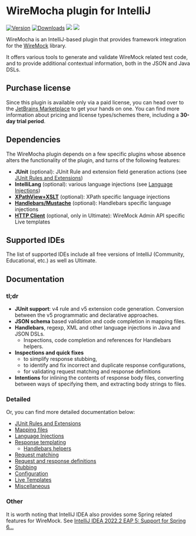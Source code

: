 # WireMocha plugin for IntelliJ

[![Version](https://img.shields.io/jetbrains/plugin/v/18860-wiremocha.svg)](https://plugins.jetbrains.com/plugin/18860-wiremocha)
[![Downloads](https://img.shields.io/jetbrains/plugin/d/18860-wiremocha.svg)](https://plugins.jetbrains.com/plugin/18860-wiremocha)
![](https://img.shields.io/badge/since-IJ2021.3-blue) ![](https://img.shields.io/badge/until-IJ2022.3-blue)

<!-- Plugin description -->
WireMocha is an IntelliJ-based plugin that provides framework integration for the [WireMock](http://wiremock.org) library.

It offers various tools to generate and validate WireMock related test code, and to provide additional contextual information, both in the JSON and Java DSLs.
<!-- Plugin description end -->

## Purchase license

Since this plugin is available only via a paid license, you can head over to the [JetBrains Marketplace](https://plugins.jetbrains.com/plugin/18860-wiremocha)
to get your hands on one. You can find more information about pricing and license types/schemes there, including a **30-day trial period**.

## Dependencies

The WireMocha plugin depends on a few specific plugins whose absence alters the functionality of the plugin, and turns of the following features:

- **JUnit** (optional): JUnit Rule and extension field generation actions (see [JUnit Rules and Extensions](docs/junit_rules_and_extensions.md))
- **IntelliLang** (optional): various language injections (see [Language Injections](docs/language_injections.md))
- [**XPathView+XSLT**](https://plugins.jetbrains.com/plugin/12478-xpathview--xslt) (optional): XPath specific language injections
- [**Handlebars/Mustache**](https://plugins.jetbrains.com/plugin/6884-handlebars-mustache) (optional): Handlebars specific language injections
- [**HTTP Client**](https://plugins.jetbrains.com/plugin/13121-http-client) (optional, only in Ultimate): WireMock Admin API specific Live templates 

## Supported IDEs

The list of supported IDEs include all free versions of IntelliJ (Community, Educational, etc.) as well as Ultimate.

## Documentation

### tl;dr
- **JUnit support**: v4 rule and v5 extension code generation. Conversion between the v5 programmatic and declarative approaches.
- **JSON schema** based validation and code completion in mapping files.
- **Handlebars**, regexp, XML and other language injections in Java and JSON DSLs.
  - Inspections, code completion and references for Handlebars helpers.
- **Inspections and quick fixes**
  - to simplify response stubbing,
  - to identify and fix incorrect and duplicate response configurations,
  - for validating request matching and response definitions
- **Intentions** for inlining the contents of response body files, converting between ways of specifying them, and extracting body strings to files.

### Detailed
Or, you can find more detailed documentation below:

- [JUnit Rules and Extensions](docs/junit_rules_and_extensions.md)
- [Mapping files](docs/mapping_files.md)
- [Language Injections](docs/language_injections.md)
- [Response templating](docs/response_templating.md)
  - [Handlebars helpers](docs/handlebars_helpers.md)
- [Request matching](docs/request_matching.md)
- [Request and response definitions](docs/request_response_definition.md)
- [Stubbing](docs/stubbing.md)
- [Configuration](docs/configuration.md)
- [Live Templates](docs/live_templates.md)
- [Miscellaneous](docs/misc.md)

### Other

It is worth noting that IntelliJ IDEA also provides some Spring related features for WireMock.
See [IntelliJ IDEA 2022.2 EAP 5: Support for Spring 6...](https://blog.jetbrains.com/idea/2022/06/intellij-idea-2022-2-eap-5/)
